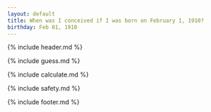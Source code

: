 ```yaml
---
layout: default
title: When was I conceived if I was born on February 1, 1910?
birthday: Feb 01, 1910
---
```


{% include header.md %}

{% include guess.md %}

{% include calculate.md %}

{% include safety.md %}

{% include footer.md %}



